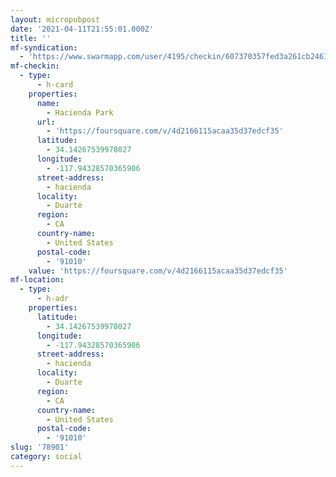 ```yaml
---
layout: micropubpost
date: '2021-04-11T21:55:01.000Z'
title: ''
mf-syndication:
  - 'https://www.swarmapp.com/user/4195/checkin/607370357fed3a261cb2461c'
mf-checkin:
  - type:
      - h-card
    properties:
      name:
        - Hacienda Park
      url:
        - 'https://foursquare.com/v/4d2166115acaa35d37edcf35'
      latitude:
        - 34.14267539978027
      longitude:
        - -117.94328570365906
      street-address:
        - hacienda
      locality:
        - Duarte
      region:
        - CA
      country-name:
        - United States
      postal-code:
        - '91010'
    value: 'https://foursquare.com/v/4d2166115acaa35d37edcf35'
mf-location:
  - type:
      - h-adr
    properties:
      latitude:
        - 34.14267539978027
      longitude:
        - -117.94328570365906
      street-address:
        - hacienda
      locality:
        - Duarte
      region:
        - CA
      country-name:
        - United States
      postal-code:
        - '91010'
slug: '78901'
category: social
---
```

